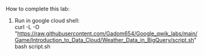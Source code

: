 How to complete this lab:
1. Run in google cloud shell: <br>
curl -L -O "https://raw.githubusercontent.com/Gadom654/Google_qwik_labs/main/Game/Introduction_to_Data_Cloud/Weather_Data_in_BigQuery/script.sh" <br>
bash script.sh
